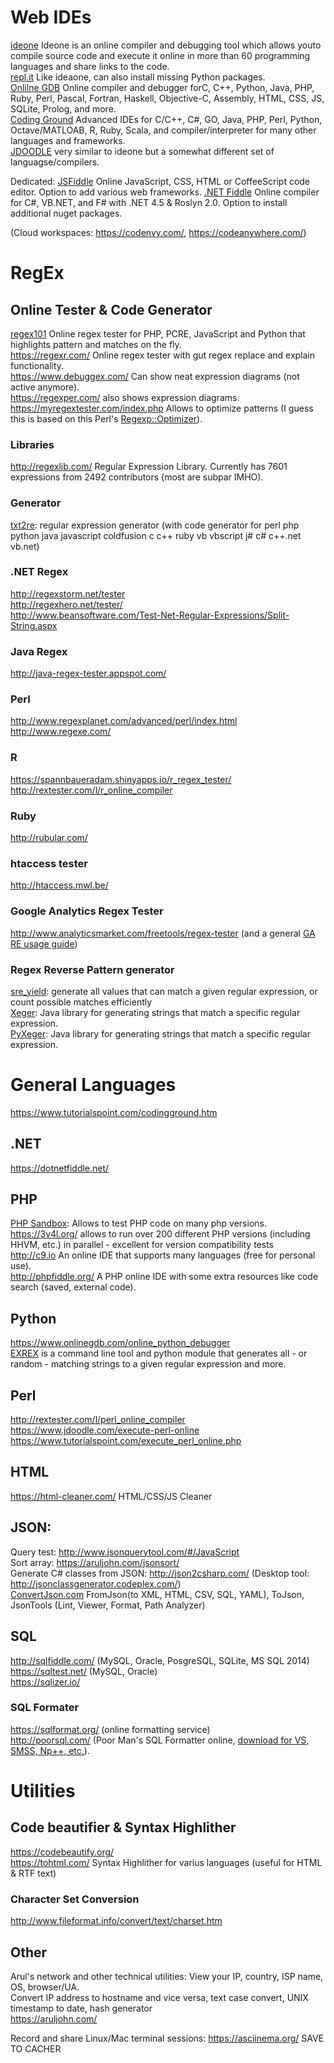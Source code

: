 # Web IDEs

[ideone](https://ideone.com/) Ideone is an online compiler and debugging tool which allows youto compile source code and execute it online in more than 60 programming languages and share links to the code.  
[repl.it](https://repl.it) Like ideaone, can also install missing Python packages.  
[Onlilne GDB](https://www.onlinegdb.com/) Online compiler and debugger forC, C++, Python, Java, PHP, Ruby, Perl,
Pascal, Fortran, Haskell, Objective-C, Assembly, HTML, CSS, JS, SQLite, Prolog, and more.  
[Coding Ground](https://www.tutorialspoint.com/codingground.htm) Advanced IDEs for C/C++, C#, GO, Java, PHP, Perl, Python, Octave/MATLOAB, R, Ruby, Scala, and compiler/interpreter for many other languages and frameworks.  
[JDOODLE](https://www.jdoodle.com/) very similar to ideone but a somewhat different set of languagse/compilers.  

Dedicated:
[JSFiddle](https://jsfiddle.net/) Online JavaScript, CSS, HTML or CoffeeScript code editor. Option to add various web frameworks.
[.NET Fiddle](https://dotnetfiddle.net/) Online compiler for C#, VB.NET, and F# with .NET 4.5 & Roslyn 2.0. Option to install additional nuget packages.

(Cloud workspaces: https://codenvy.com/, https://codeanywhere.com/)

# RegEx

## Online Tester & Code Generator

[regex101](https:/regex101.com) Online regex tester for PHP, PCRE, JavaScript and Python that highlights pattern and matches on the fly.  
https://regexr.com/ Online regex tester with gut regex replace and explain functionality.  
https://www.debuggex.com/  Can show neat expression diagrams (not active anymore).  
https://regexper.com/   also shows expression diagrams.  
https://myregextester.com/index.php  Allows to optimize patterns (I guess this is based on this Perl's [Regexp::Optimizer](http://search.cpan.org/~dankogai/Regexp-Optimizer-0.23/lib/Regexp/Optimizer.pm)).

### Libraries 

http://regexlib.com/ Regular Expression Library. Currently has 7601 expressions from 2492 contributors (most are subpar IMHO).  

### Generator

[txt2re](txt2re.com): regular expression generator (with code generator for perl php python java javascript coldfusion c c++ ruby vb vbscript j# c# c++.net vb.net)

### .NET Regex
http://regexstorm.net/tester  
http://regexhero.net/tester/  
http://www.beansoftware.com/Test-Net-Regular-Expressions/Split-String.aspx

### Java Regex
http://java-regex-tester.appspot.com/  

### Perl
http://www.regexplanet.com/advanced/perl/index.html  
http://www.regexe.com/  

### R
https://spannbaueradam.shinyapps.io/r_regex_tester/  
http://rextester.com/l/r_online_compiler  

### Ruby
http://rubular.com/

### htaccess tester
http://htaccess.mwl.be/  

### Google Analytics Regex Tester
http://www.analyticsmarket.com/freetools/regex-tester (and a general [GA RE usage guide](https://www.apasters.com/blog/regex-guide-google-analytics-tag-manager/))

### Regex Reverse Pattern generator
[sre_yield](https://github.com/google/sre_yield): generate all values that can match a given regular expression, or count possible matches efficiently  
[Xeger](https://github.com/bluezio/xeger): Java library for generating strings that match a specific regular expression.   
[PyXeger](https://github.com/bluezio/xeger): Java library for generating strings that match a specific regular expression.   

# General Languages
https://www.tutorialspoint.com/codingground.htm  

## .NET
https://dotnetfiddle.net/  

## PHP
[PHP Sandbox](http://sandbox.onlinephpfunctions.com/): Allows to test PHP code on many php versions.   
https://3v4l.org/ allows to run over 200 different PHP versions (including HHVM, etc.) in parallel - excellent for version compatibility tests  
http://c9.io An online IDE that supports many languages (free for personal use).  
http://phpfiddle.org/ A PHP online IDE with some extra resources like code search (saved, external code).  

## Python
https://www.onlinegdb.com/online_python_debugger  
[EXREX](https://github.com/asciimoo/exrex) is a command line tool and python module that generates all - or random - matching strings to a given regular expression and more.  

## Perl
http://rextester.com/l/perl_online_compiler  
https://www.jdoodle.com/execute-perl-online  
https://www.tutorialspoint.com/execute_perl_online.php  

## HTML

https://html-cleaner.com/ HTML/CSS/JS Cleaner  

## JSON:
Query test: http://www.jsonquerytool.com/#/JavaScript  
Sort array: https://aruljohn.com/jsonsort/  
Generate C# classes from JSON: http://json2csharp.com/  (Desktop tool: http://jsonclassgenerator.codeplex.com/)  
[ConvertJson.com](http://convertjson.com/) FromJson(to XML, HTML, CSV, SQL, YAML), ToJson, JsonTools (Lint, Viewer, Format, Path Analyzer)


## SQL
http://sqlfiddle.com/  (MySQL, Oracle, PosgreSQL, SQLite, MS SQL 2014)  
https://sqltest.net/   (MySQL, Oracle)  
https://sqlizer.io/

### SQL Formater
https://sqlformat.org/  (online formatting service)  
http://poorsql.com/  (Poor Man's SQL Formatter online, [download for VS, SMSS, Np++, etc.](http://architectshack.com/PoorMansTSqlFormatter.ashx#Download_4)).  


# Utilities

## Code beautifier & Syntax Highlither
https://codebeautify.org/  
https://tohtml.com/  Syntax Highlither for varius languages (useful for HTML & RTF text)

### Character Set Conversion  
http://www.fileformat.info/convert/text/charset.htm

## Other
Arul's network and other technical utilities: View your IP, country, ISP name, OS, browser/UA.  
Convert IP address to hostname and vice versa, text case convert, UNIX timestamp to date, hash generator  
https://aruljohn.com/

Record and share Linux/Mac terminal sessions: https://asciinema.org/
SAVE TO CACHER